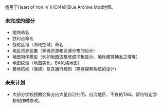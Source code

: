 适用于Heart of Iron IV (HOI4)的Blue Archive Mod地图。

### 未完成的部分

- 地块命名
- 胜利点命名
- 战略区域（海域空域）命名
- 地区资源设置（等待资源和资源分布的设计）
- 地图物体模型（例如地图边框改成平板显示、地标建筑神圣之塔等）
- 地图纹理（地图美化，BA风格地图）
- 极地航线（海峡）及其通行规则（等待探索系统的设计）

### 未来计划

- 大部分学校预期会拆分出大量自治社团、自治地区、不良的TAG。留待特定学校制作时修改。

